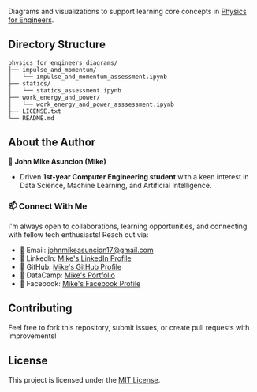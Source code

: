 Diagrams and visualizations to support learning core concepts in [Physics for Engineers](https://www.studocu.com/ph/document/polytechnic-university-of-the-philippines/bachelor-of-science-in-electronics-and-communication-engineering/phys-2003-4-im-physics-for-engineers/40218389).

## Directory Structure

```
physics_for_engineers_diagrams/
├── impulse_and_momentum/
│   └── impulse_and_momentum_assessment.ipynb
├── statics/
│   └── statics_assessment.ipynb
├── work_energy_and_power/
│   └── work_energy_and_power_asssessment.ipynb
├── LICENSE.txt
└── README.md
```

## About the Author

🥷 **John Mike Asuncion (Mike)**

- Driven **1st-year Computer Engineering student** with a keen interest in Data Science, Machine Learning, and Artificial Intelligence.

### 📫 Connect With Me
I'm always open to collaborations, learning opportunities, and connecting with fellow tech enthusiasts! Reach out via:  
- 📧 Email: [johnmikeasuncion17@gmail.com](mailto:johnmikeasuncion17@gmail.com)
- 🔗 LinkedIn: [Mike's LinkedIn Profile](https://www.linkedin.com/in/john-mike-asuncion-a44232320/)
- 🔗 GitHub: [Mike's GitHub Profile](https://github.com/johnmikx)
- 💼 DataCamp: [Mike's Portfolio](https://www.datacamp.com/portfolio/johnmikeasuncion17)
- 🔗 Facebook: [Mike's Facebook Profile](https://www.facebook.com/mikekaizennn)

## Contributing
Feel free to fork this repository, submit issues, or create pull requests with improvements!

## License
This project is licensed under the [MIT License](LICENSE.txt).